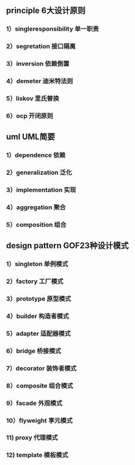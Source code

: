 ## principle 6大设计原则
  ### 1）singleresponsibility 单一职责
  ### 2）segretation 接口隔离
  ### 3）inversion   依赖倒置
  ### 4）demeter     迪米特法则
  ### 5）liskov      里氏替换
  ### 6）ocp         开闭原则
## uml   UML简要
  ### 1）dependence       依赖
  ### 2）generalization   泛化
  ### 3）implementation   实现
  ### 4）aggregation      聚合
  ### 5）composition      组合
  
## design pattern   GOF23种设计模式
  ### 1）singleton        单例模式
  ### 2）factory          工厂模式
  ### 3）prototype        原型模式
  ### 4）builder          构造者模式
  ### 5）adapter          适配器模式
  ### 6）bridge           桥接模式
  ### 7）decorator        装饰者模式
  ### 8）composite        组合模式
  ### 9）facade           外观模式
  ### 10）flyweight       享元模式
  ### 11) proxy           代理模式
  ### 12) template        模板模式